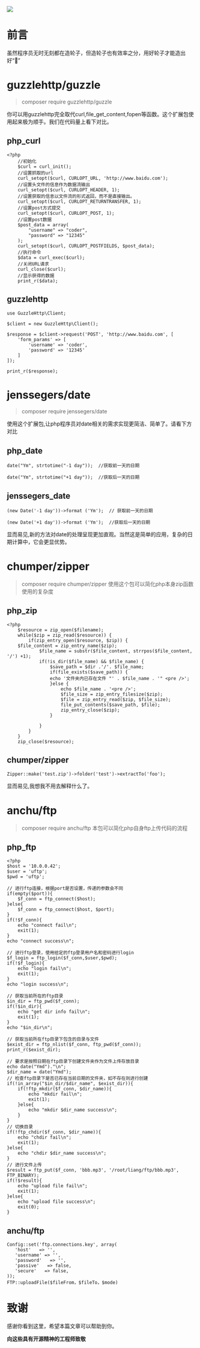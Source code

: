 ![](https://blog.fastrun.cn/wp-content/uploads/2018/08/67807839-5b727ad687555_articlex.png)


# 前言
虽然程序员无时无刻都在造轮子，但造轮子也有效率之分，用好轮子才能造出好“🚗”

# guzzlehttp/guzzle
> composer require guzzlehttp/guzzle

你可以用guzzlehttp完全取代curl,file_get_content,fopen等函数。这个扩展包使用起来极为顺手。我们在代码量上看下对比。

## php_curl
```
<?php
    //初始化
    $curl = curl_init();
    //设置抓取的url
    curl_setopt($curl, CURLOPT_URL, 'http://www.baidu.com');
    //设置头文件的信息作为数据流输出
    curl_setopt($curl, CURLOPT_HEADER, 1);
    //设置获取的信息以文件流的形式返回，而不是直接输出。
    curl_setopt($curl, CURLOPT_RETURNTRANSFER, 1);
    //设置post方式提交
    curl_setopt($curl, CURLOPT_POST, 1);
    //设置post数据
    $post_data = array(
        "username" => "coder",
        "password" => "12345"
    );
    curl_setopt($curl, CURLOPT_POSTFIELDS, $post_data);
    //执行命令
    $data = curl_exec($curl);
    //关闭URL请求
    curl_close($curl);
    //显示获得的数据
    print_r($data);
```
## guzzlehttp
```
use GuzzleHttp\Client;

$client = new GuzzleHttp\Client();

$response = $client->request('POST', 'http://www.baidu.com', [
    'form_params' => [
        'username' => 'coder',
        'password' => '12345'
    ]
]);

print_r($response);
```
# jenssegers/date
> composer require jenssegers/date

使用这个扩展包,让php程序员对date相关的需求实现更简洁、简单了。请看下方对比

## php_date
```
date("Ym", strtotime("-1 day"));  //获取前一天的日期 

date("Ym", strtotime("+1 day"));  //获取后一天的日期
```
## jenssegers_date
```
(new Date('-1 day'))->format ('Ym');  // 获取前一天的日期 

(new Date('+1 day'))->format ('Ym');  //获取后一天的日期
```
显而易见,新的方法对date的处理呈现更加直观。当然这是简单的应用，复杂的日期计算中，它会更显优势。

# chumper/zipper
> composer require chumper/zipper
使用这个包可以简化php本身zip函数使用的复杂度

## php_zip
```
<?php
    $resource = zip_open($filename);
    while($zip = zip_read($resource)) {
        if(zip_entry_open($resource, $zip)) {
    $file_content = zip_entry_name($zip);
            $file_name = substr($file_content, strrpos($file_content, '/') +1);
            if(!is_dir($file_name) && $file_name) {
                $save_path = $dir .'/'. $file_name;
                if(file_exists($save_path)) {
                echo '文件夹内已存在文件 "' . $file_name . '" <pre />';
                }else {
                    echo $file_name . '<pre />';  
                    $file_size = zip_entry_filesize($zip);
                    $file = zip_entry_read($zip, $file_size);
                    file_put_contents($save_path, $file);
                    zip_entry_close($zip);
                }
                 
            }
        }
    }
    zip_close($resource);
```
## chumper/zipper
```
Zipper::make('test.zip')->folder('test')->extractTo('foo');
```
显而易见,我想我不用去解释什么了。

# anchu/ftp
> composer require anchu/ftp
本包可以简化php自身ftp上传代码的流程

## php_ftp
```
<?php
$host = '10.0.0.42';
$user = 'uftp';
$pwd = 'uftp';
 
// 进行ftp连接，根据port是否设置，传递的参数会不同
if(empty($port)){
    $f_conn = ftp_connect($host);
}else{
    $f_conn = ftp_connect($host, $port);
}
if(!$f_conn){
    echo "connect fail\n";
    exit(1);
}
echo "connect success\n";
 
// 进行ftp登录，使用给定的ftp登录用户名和密码进行login
$f_login = ftp_login($f_conn,$user,$pwd);
if(!$f_login){
    echo "login fail\n";
    exit(1);
}
echo "login success\n";
 
// 获取当前所在的ftp目录
$in_dir = ftp_pwd($f_conn);
if(!$in_dir){
    echo "get dir info fail\n";
    exit(1);
}
echo "$in_dir\n";
 
// 获取当前所在ftp目录下包含的目录与文件
$exist_dir = ftp_nlist($f_conn, ftp_pwd($f_conn));
print_r($exist_dir);
 
// 要求是按照日期在ftp目录下创建文件夹作为文件上传存放目录
echo date("Ymd")."\n";
$dir_name = date("Ymd");
// 检查ftp目录下是否已存在当前日期的文件夹，如不存在则进行创建
if(!in_array("$in_dir/$dir_name", $exist_dir)){
    if(!ftp_mkdir($f_conn, $dir_name)){
        echo "mkdir fail\n";
        exit(1);
    }else{
        echo "mkdir $dir_name success\n";
    }
}
// 切换目录
if(!ftp_chdir($f_conn, $dir_name)){
    echo "chdir fail\n";
    exit(1);
}else{
    echo "chdir $dir_name success\n";
}
// 进行文件上传
$result = ftp_put($f_conn, 'bbb.mp3', '/root/liang/ftp/bbb.mp3', FTP_BINARY);
if(!$result){
    echo "upload file fail\n";
    exit(1);
}else{
    echo "upload file success\n";
    exit(0);
}
```
## anchu/ftp
```
Config::set('ftp.connections.key', array(
   'host'   => '',
   'username' => '',
   'password'   => '',
   'passive'   => false,
   'secure'   => false,
));
FTP::uploadFile($fileFrom，$fileTo，$mode)
```


# 致谢

感谢你看到这里，希望本篇文章可以帮助到你。

**向这些具有开源精神的工程师致敬**